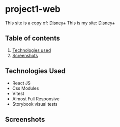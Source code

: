 # project1-web
This site is a copy of: [Disney+](https://www.disneyplus.com/en-gt)
This is my site: [Disney+](uvgenios.online/20172/project1)
## Table of contents
1. [Technologies used](README.md)
2. [Screenshots](README.md)
## Technologies Used
* React JS
* Css Modules
* Vitest
* Almost Full Responsive
* Storybook visual tests

## Screenshots

